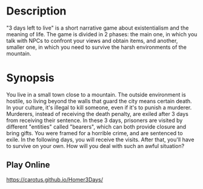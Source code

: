 # Description

"3 days left to live" is a short narrative game about existentialism and the meaning of life. The game is divided in 2 phases: the main one, in which you talk with NPCs to confront your views and obtain items, and another, smaller one, in which you need to survive the harsh environments of the mountain.

# Synopsis

You live in a small town close to a mountain. The outside environment is hostile, so living beyond the walls that guard the city means certain death. In your culture, it's illegal to kill someone, even if it's to punish a murderer. Murderers, instead of receiving the death penalty, are exiled after 3 days from receiving their sentence. In these 3 days, prisoners are visited by different "entities" called "bearers", which can both provide closure and bring gifts. You were framed for a horrible crime, and are sentenced to exile. In the following days, you will receive the visits. After that, you'll have to survive on your own. How will you deal with such an awful situation?


## Play Online
<https://carotus.github.io/Homer3Days/>



